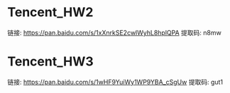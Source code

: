 # Tencent_HW2
链接: https://pan.baidu.com/s/1xXnrkSE2cwlWyhL8hplQPA 提取码: n8mw 

# Tencent_HW3
链接: https://pan.baidu.com/s/1wHF9YuiWy1WP9YBA_cSgUw 提取码: gut1 
